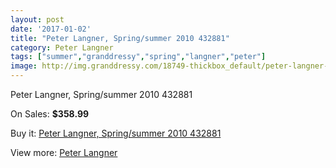 ```yaml
---
layout: post
date: '2017-01-02'
title: "Peter Langner, Spring/summer 2010 432881"
category: Peter Langner
tags: ["summer","granddressy","spring","langner","peter"]
image: http://img.granddressy.com/18749-thickbox_default/peter-langner-spring-summer-2010-432881.jpg
---
```

Peter Langner, Spring/summer 2010 432881

On Sales: **$358.99**
<a href="https://www.granddressy.com/en/peter-langner/17732-peter-langner-spring-summer-2010-432881.html"><amp-img layout="responsive" width="600" height="600" src="//img.granddressy.com/18749-thickbox_default/peter-langner-spring-summer-2010-432881.jpg" alt="Peter Langner, Spring/summer 2010 432881 0" /></a>

Buy it: [Peter Langner, Spring/summer 2010 432881](https://www.granddressy.com/en/peter-langner/17732-peter-langner-spring-summer-2010-432881.html "Peter Langner, Spring/summer 2010 432881")

View more: [Peter Langner](https://www.granddressy.com/en/91-peter-langner "Peter Langner")